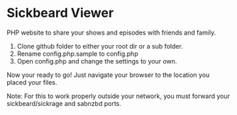 Sickbeard Viewer
================

PHP website to share your shows and episodes with friends and family.

1. Clone github folder to either your root dir or a sub folder.
2. Rename config.php.sample to config.php
3. Open config.php and change the settings to your own.

Now your ready to go! Just navigate your browser to the location you placed your files.

Note: For this to work properly outside your network, you must forward your sickbeard/sickrage and sabnzbd ports.